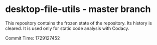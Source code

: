 # desktop-file-utils - master branch

This repository contains the frozen state of the repository.
Its history is cleared. It is used only for static code
analysis with Codacy.

Commit Time: 1729127452